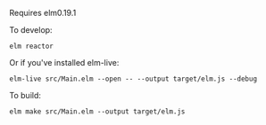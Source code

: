 
Requires elm0.19.1

To develop:

    elm reactor


Or if you've installed elm-live:

    elm-live src/Main.elm --open -- --output target/elm.js --debug


To build:

    elm make src/Main.elm --output target/elm.js

